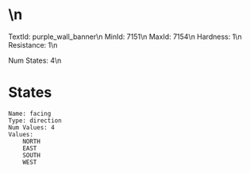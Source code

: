 # \n
TextId: purple_wall_banner\n
MinId: 7151\n
MaxId: 7154\n
Hardness: 1\n
Resistance: 1\n

Num States: 4\n
# States
```
Name: facing
Type: direction
Num Values: 4
Values:
    NORTH
    EAST
    SOUTH
    WEST
```